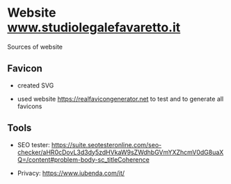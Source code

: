 # Website www.studiolegalefavaretto.it

Sources of website

## Favicon

* created SVG

* used website https://realfavicongenerator.net to test and to generate all favicons

## Tools

* SEO tester: https://suite.seotesteronline.com/seo-checker/aHR0cDovL3d3dy5zdHVkaW9sZWdhbGVmYXZhcmV0dG8uaXQ=/content#problem-body-sc_titleCoherence

* Privacy: https://www.iubenda.com/it/